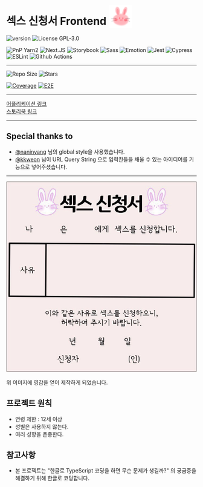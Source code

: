 # 섹스 신청서 Frontend <img src="./src/assets/img/logo.png" alt="" style="width: 60px; height: 60px; vertical-align: bottom;" />

![version](https://img.shields.io/github/package-json/v/sex-request/frontend)
![License GPL-3.0](https://img.shields.io/github/license/sex-request/frontend?style=plat)

![PnP Yarn2](https://img.shields.io/badge/Yarn2-PnP-2C8EBB?style=for-the-badge&logo=yarn&logoColor=white)
![Next.JS](https://img.shields.io/badge/next.js-TypeScript-007ACC?style=for-the-badge&logo=nextdotjs&logoColor=white)
![Storybook](https://img.shields.io/badge/storybook-FF4785?style=for-the-badge&logo=storybook&logoColor=white)
![Sass](https://img.shields.io/badge/Sass-CC6699?style=for-the-badge&logo=sass&logoColor=white)
![Emotion](https://img.shields.io/badge/👩‍🎤_Emotion-CC6699?style=for-the-badge&logo=emotion&logoColor=white)
![Jest](https://img.shields.io/badge/Jest-C21325?style=for-the-badge&logo=jest&logoColor=white)
![Cypress](https://img.shields.io/badge/Cypress-17202C?style=for-the-badge&logo=cypress&logoColor=white)
![ESLint](https://img.shields.io/badge/eslint-3A33D1?style=for-the-badge&logo=eslint&logoColor=white)
![Github Actions](https://img.shields.io/badge/GitHub_Actions-2088FF?style=for-the-badge&logo=github-actions&logoColor=white)

---

![Repo Size](https://img.shields.io/github/repo-size/sex-request/frontend)
![Stars](https://img.shields.io/github/stars/sex-request/frontend?style=social)

[![Coverage](https://github.com/sex-request/frontend/actions/workflows/coverage.yaml/badge.svg)](https://github.com/sex-request/frontend/actions/workflows/coverage.yaml)
[![E2E](https://github.com/sex-request/frontend/actions/workflows/e2e.yaml/badge.svg)](https://github.com/sex-request/frontend/actions/workflows/e2e.yaml)

---

[어플리케이션 링크](https://sex-request.github.io/frontend/)  
[스토리북 링크](https://sex-request-storybook.netlify.app/)

---

## Special thanks to

- [@naninyang](https://github.com/naninyang) 님의 global style을 사용했습니다.
- [@kkweon](https://github.com/kkweon) 님이 URL Query String 으로 입력칸들을 채울 수 있는 아이디어를 기능으로 넣어주셨습니다.

---

![섹스 신청서 이미지](./public/inspired_image.jpg)

위 이미지에 영감을 얻어 제작하게 되었습니다.

## 프로젝트 원칙

- 연령 제한 : 12세 이상
- 성별은 사용하지 않는다.
- 여러 성향을 존중한다.

## 참고사항

- 본 프로젝트는 "한글로 TypeScript 코딩을 하면 무슨 문제가 생길까?" 의 궁금증을 해결하기 위해 한글로 코딩합니다.
